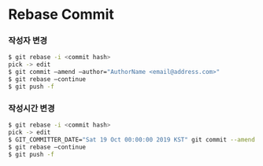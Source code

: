 Rebase Commit
===

### 작성자 변경
```bash
$ git rebase -i <commit hash>
pick -> edit
$ git commit —amend —author="AuthorName <email@address.com>"
$ git rebase —continue
$ git push -f
```

### 작성시간 변경
```bash
$ git rebase -i <commit hash>
pick -> edit
$ GIT_COMMITTER_DATE="Sat 19 Oct 00:00:00 2019 KST" git commit --amend --no-edit --date "Sat 19 Oct 00:00:00 2019 KST"
$ git rebase —continue
$ git push -f
```
